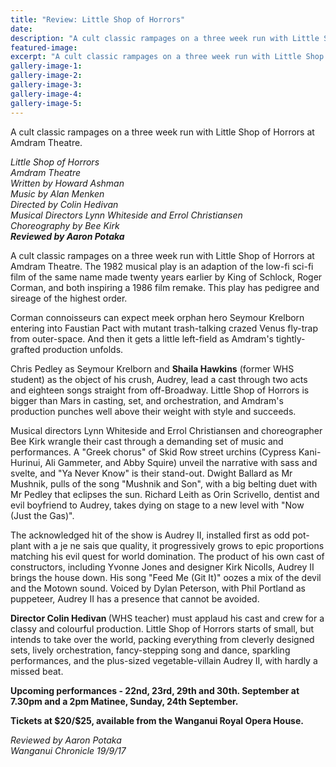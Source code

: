 ```yaml
---
title: "Review: Little Shop of Horrors"
date: 
description: "A cult classic rampages on a three week run with Little Shop of Horrors at Amdram Theatre..."
featured-image: 
excerpt: "A cult classic rampages on a three week run with Little Shop of Horrors at Amdram Theatre."
gallery-image-1: 
gallery-image-2: 
gallery-image-3: 
gallery-image-4: 
gallery-image-5: 
---
```


<p>A cult classic rampages on a three week run with Little Shop of Horrors at Amdram Theatre.</p>
<p><em>Little Shop of Horrors<br />Amdram Theatre<br />Written by Howard Ashman<br />Music by Alan Menken<br />Directed by Colin Hedivan<br />Musical Directors Lynn Whiteside and Errol Christiansen<br />Choreography by Bee Kirk<br /><strong>Reviewed by Aaron Potaka</strong></em></p>
<p class="element element-paragraph">A cult classic rampages on a three week run with Little Shop of Horrors at Amdram Theatre. The 1982 musical play is an adaption of the low-fi sci-fi film of the same name made twenty years earlier by King of Schlock, Roger Corman, and both inspiring a 1986 film remake. This play has pedigree and sireage of the highest order.</p>
<p class="element element-paragraph">Corman connoisseurs can expect meek orphan hero Seymour Krelborn entering into Faustian Pact with mutant trash-talking crazed Venus fly-trap from outer-space. And then it gets a little left-field as Amdram's tightly-grafted production unfolds.</p>
<p class="element element-paragraph">Chris Pedley as Seymour Krelborn and <strong>Shaila Hawkins</strong> (former WHS student) as the object of his crush, Audrey, lead a cast through two acts and eighteen songs straight from off-Broadway. Little Shop of Horrors is bigger than Mars in casting, set, and orchestration, and Amdram's production punches well above their weight with style and succeeds.</p>
<p class="element element-paragraph">Musical directors Lynn Whiteside and Errol Christiansen and choreographer Bee Kirk wrangle their cast through a demanding set of music and performances. A "Greek chorus" of Skid Row street urchins (Cypress Kani-Hurinui, Ali Gammeter, and Abby Squire) unveil the narrative with sass and svelte, and "Ya Never Know" is their stand-out. Dwight Ballard as Mr Mushnik, pulls of the song "Mushnik and Son", with a big belting duet with Mr Pedley that eclipses the sun. Richard Leith as Orin Scrivello, dentist and evil boyfriend to Audrey, takes dying on stage to a new level with "Now (Just the Gas)".</p>
<p class="element element-paragraph">The acknowledged hit of the show is Audrey II, installed first as odd pot-plant with a je ne sais que quality, it progressively grows to epic proportions matching his evil quest for world domination. The product of his own cast of constructors, including Yvonne Jones and designer Kirk Nicolls, Audrey II brings the house down. His song "Feed Me (Git It)" oozes a mix of the devil and the Motown sound. Voiced by Dylan Peterson, with Phil Portland as puppeteer, Audrey II has a presence that cannot be avoided.</p>
<p class="element element-paragraph"><strong>Director Colin Hedivan </strong>(WHS teacher) must applaud his cast and crew for a classy and colourful production. Little Shop of Horrors starts of small, but intends to take over the world, packing everything from cleverly designed sets, lively orchestration, fancy-stepping song and dance, sparkling performances, and the plus-sized vegetable-villain Audrey II, with hardly a missed beat.</p>
<p class="element element-paragraph"><strong>Upcoming performances - 22nd, 23rd, 29th and 30th. September at 7.30pm and a 2pm Matinee, Sunday, 24th September.</strong></p>
<p class="element element-paragraph"><strong>Tickets at $20/$25, available from the Wanganui Royal Opera House.</strong></p>
<p class="element element-paragraph"><em>Reviewed by Aaron Potaka</em><br /><em>Wanganui Chronicle 19/9/17</em></p>

